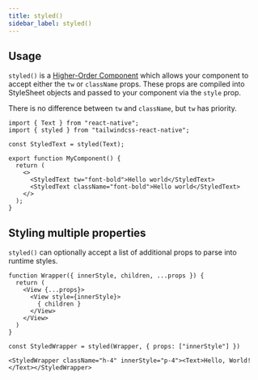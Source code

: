 ```yaml
---
title: styled()
sidebar_label: styled()
---
```


## Usage

`styled()` is a [Higher-Order Component](https://reactjs.org/docs/higher-order-components.html) which allows your component to accept either the `tw` or `className` props. These props are compiled into StyleSheet objects and passed to your component via the `style` prop.

There is no difference between `tw` and `className`, but `tw` has priority.

```tsx
import { Text } from "react-native";
import { styled } from "tailwindcss-react-native";

const StyledText = styled(Text);

export function MyComponent() {
  return (
    <>
      <StyledText tw="font-bold">Hello world</StyledText>
      <StyledText className="font-bold">Hello world</StyledText>
    </>
  );
}
```

## Styling multiple properties

`styled()` can optionally accept a list of additional props to parse into runtime styles.

```
function Wrapper({ innerStyle, children, ...props }) {
  return (
    <View {...props}>
      <View style={innerStyle}>
        { children }
      </View>
    </View>
  )
}

const StyledWrapper = styled(Wrapper, { props: ["innerStyle"] })

<StyledWrapper className="h-4" innerStyle="p-4"><Text>Hello, World!</Text></StyledWrapper>
```
